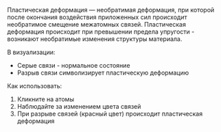 Пластическая деформация — необратимая деформация, при которой после окончания воздействия приложенных сил происходит необратимое смещение межатомных связей. Пластическая деформация происходит при превышении предела упругости - возникают необратимые изменения структуры материала. 

В визуализации:
- Серые связи - нормальное состояние
- Разрыв связи символизирует пластическую деформацию

Как использовать:
1. Кликните на атомы
2. Наблюдайте за изменением цвета связей
3. При разрыве связей (красный цвет) происходит пластическая деформация

